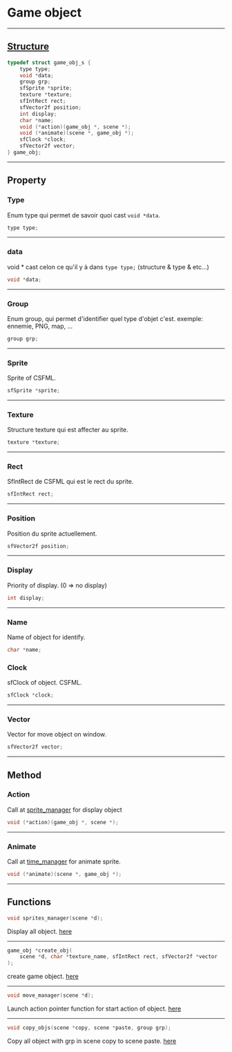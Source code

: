 # Game object
***
## [Structure](../include/struct.h)
```c
typedef struct game_obj_s {
    type type;
    void *data;
    group grp;
    sfSprite *sprite;
    texture *texture;
    sfIntRect rect;
    sfVector2f position;
    int display;
    char *name;
    void (*action)(game_obj *, scene *);
    void (*animate)(scene *, game_obj *);
    sfClock *clock;
    sfVector2f vector;
} game_obj;
```
***
## Property
### Type
Enum type qui permet de savoir quoi cast `void *data`.
```c
type type;
```
***
### data
void * cast celon ce qu'il y à dans `type type;` (structure & type & etc...)
```c
void *data;
```
***
### Group
Enum group, qui permet d'identifier quel type d'objet c'est. exemple: ennemie, PNG, map, ...
```c
group grp;
```
***
### Sprite
Sprite of CSFML.
```c
sfSprite *sprite;
```
***
### Texture
Structure texture qui est affecter au sprite.
```c
texture *texture;
```
***
### Rect
SfIntRect de CSFML qui est le rect du sprite.
```c
sfIntRect rect;
```
***
### Position
Position du sprite actuellement.
```c
sfVector2f position;
```
***
### Display
Priority of display. (0 => no display)
```c
int display;
```
***
### Name
Name of object for identify.
```c
char *name;
```
### Clock
sfClock of object. CSFML.
```c
sfClock *clock;
```
***
### Vector
Vector for move object on window.
```c
sfVector2f vector;
```
***
## Method
### Action
Call at [sprite_manager](../manager/sprites_manager.c) for display object
```c
void (*action)(game_obj *, scene *);
```
***
### Animate
Call at [time_manager](../manager/time_manager.c) for animate sprite. 
```c
void (*animate)(scene *, game_obj *);
```
***
## Functions
```c
void sprites_manager(scene *d);
```
Display all object. [here](../manager/sprites_manager.c)
***
```c
game_obj *create_obj(
    scene *d, char *texture_name, sfIntRect rect, sfVector2f *vector
);
```
create game object. [here](../utils/game_obj.c)
***
```c
void move_manager(scene *d);
```
Launch action pointer function for start action of object. [here](../manager/move_manager.c)
***
```c
void copy_objs(scene *copy, scene *paste, group grp);
```
Copy all object with grp in scene copy to scene paste. [here](../utils/game_obj.c)
